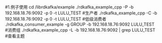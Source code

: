 #1.例子使用
cd /librdkafka/example
./rdkafka_example_cpp -P -b 192.168.18.76:9092 -p 0 -t LULU_TEST        #生产者
./rdkafka_example_cpp -C -b 192.168.18.76:9092 -p 0 -t LULU_TEST        #低级消费者
./rdkafka_consumer_example -g GROUP -b 192.168.18.76:9092 LULU_TEST     #消费组
./rdkafka_example_cpp -L -b 192.168.18.76:9092 | grep LULU_TEST         #查看主题

